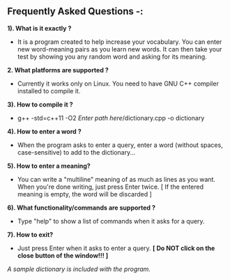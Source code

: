 
Frequently Asked Questions -:
-----------------------------

**1). What is it exactly ?**
  - It is a program created to help increase your vocabulary.
    You can enter new word-meaning pairs as you learn new words.
    It can then take your test by showing you any random word and asking for its meaning.
  
**2. What platforms are supported ?**
  - Currently it works only on Linux. You need to have GNU C++ compiler installed to compile it.
  
**3). How to compile it ?**
  - g++ -std=c++11 -O2  *Enter path here*/dictionary.cpp -o dictionary
  
**4). How to enter a word ?**  
  - When the program asks to enter a query, enter a word (without spaces, case-sensitive) to add to the dictionary...
   
**5). How to enter a meaning?**
  - You can write a "multiline" meaning of as much as lines as you want.
    When you're done writing, just press Enter twice.
    [ If the entered meaning is empty, the word will be discarded ]

**6). What functionality/commands are supported ?**
  - Type "help" to show a list of commands when it asks for a query.
  
**7). How to exit?**
  - Just press Enter when it asks to enter a query.
  **[ Do NOT click on the close button of the window!!! ]**    
  
  *A sample dictionary is included with the program.* 


